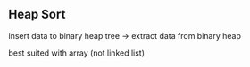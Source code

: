 ## Heap Sort

insert data to binary heap tree -> extract data from binary heap

best suited with array (not linked list)